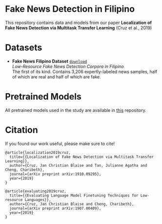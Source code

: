 # Fake News Detection in Filipino
This repository contains data and models from our paper **Localization of Fake News Detection via Multitask Transfer Learning** (Cruz et al., 2019)

# Datasets
* **Fake News Filipino Dataset** [`download`](https://storage.googleapis.com/blaisecruz/datasets/fakenews/fakenews.zip)\
*Low-Resource Fake News Detection Corpora in Filipino*\
The first of its kind. Contains 3,206 expertly-labeled news samples, half of which are real and half of which are fake.

# Pretrained Models
All pretrained models used in the study are available in [this](https://github.com/jcblaisecruz02/Filipino-Text-Benchmarks) repository.

# Citation
If you found our work useful, please make sure to cite!

```
@article{localization2019cruz,
  title={{Localization of Fake News Detection via Multitask Transfer Learning}},
  author={Cruz, Jan Christian Blaise and Tan, Julianne Agatha and Cheng, Charibeth},
  journal={arXiv preprint arXiv:1910.09295},
  year={2019}
}
```

```
@article{evaluating2019cruz,
  title={{Evaluating Language Model Finetuning Techniques for Low-resource Languages}},
  author={Cruz, Jan Christian Blaise and Cheng, Charibeth},
  journal={arXiv preprint arXiv:1907.00409},
  year={2019}
}
```
